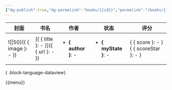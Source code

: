 ```yaml
---
{"dg-publish":true,"dg-permalink":"books/{{id}}","permalink":"/books/{{id}}/","metatags":{"description":{"{ desc }":null},"og:site_name":"DavonOs","og:title":"{{title}}","og:type":"book","og:url":"https://zuji.eu.org/books/{{id}}","og:image":"{{image}}","og:image:width":"50","og:image:alt":"bookcover"},"tags":["books"],"created":"2023-07-31T23:29:03.358+08:00","updated":"2025-05-08T10:59:16.255+08:00"}
---
```



| 封面                         | 书名                                   | 作者                                      | 状态                                       | 评分                                      |
| -------------------------- | ------------------------------------ | --------------------------------------- | ---------------------------------------- | --------------------------------------- |
| ![\|50]({ { image }: \- }) | [{ { title }: \- }]({ { url }: \- }) | <ul><li><b>{ author }</b>: \-</li></ul> | <ul><li><b>{ myState }</b>: \-</li></ul> | { { score }: \- } { { scoreStar }: \- } |

{ .block-language-dataview}

 


{{menu}}

